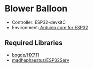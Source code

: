 # Blower Balloon

- Controller: ESP32-devkitC
- Environment:[ Arduino core for ESP32](https://github.com/espressif/arduino-esp32)

## Required Libraries
- [bogde/HX711](https://www.arduinolibraries.info/libraries/hx711-arduino-library)
- [madhephaestus/ESP32Serv](https://www.arduinolibraries.info/libraries/esp32-servo)

